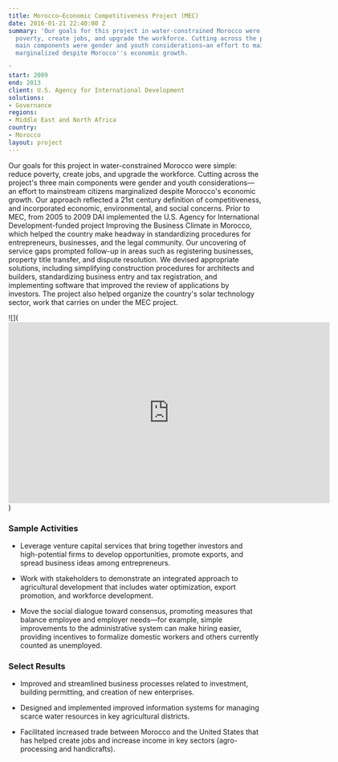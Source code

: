 ```yaml
---
title: Morocco—Economic Competitiveness Project (MEC)
date: 2016-01-21 22:40:00 Z
summary: 'Our goals for this project in water-constrained Morocco were simple: reduce
  poverty, create jobs, and upgrade the workforce. Cutting across the project''s three
  main components were gender and youth considerations—an effort to mainstream citizens
  marginalized despite Morocco''s economic growth.

'
start: 2009
end: 2013
client: U.S. Agency for International Development
solutions:
- Governance
regions:
- Middle East and North Africa
country:
- Morocco
layout: project
---
```


Our goals for this project in water-constrained Morocco were simple: reduce poverty, create jobs, and upgrade the workforce. Cutting across the project's three main components were gender and youth considerations—an effort to mainstream citizens marginalized despite Morocco's economic growth. Our approach reflected a 21st century definition of competitiveness, and incorporated economic, environmental, and social concerns. Prior to MEC, from 2005 to 2009 DAI implemented the U.S. Agency for International Development-funded project Improving the Business Climate in Morocco, which helped the country make headway in standardizing procedures for entrepreneurs, businesses, and the legal community. Our uncovering of service gaps prompted follow-up in areas such as registering businesses, property title transfer, and dispute resolution. We devised appropriate solutions, including simplifying construction procedures for architects and builders, standardizing business entry and tax registration, and implementing software that improved the review of applications by investors. The project also helped organize the country's solar technology sector, work that carries on under the MEC project.

!\[\](<iframe src="https://player.vimeo.com/video/74756005" width="640" height="360" frameborder="0" webkitallowfullscreen mozallowfullscreen allowfullscreen></iframe>)

### Sample Activities

* Leverage venture capital services that bring together investors and high-potential firms to develop opportunities, promote exports, and spread business ideas among entrepreneurs.

* Work with stakeholders to demonstrate an integrated approach to agricultural development that includes water optimization, export promotion, and workforce development.

* Move the social dialogue toward consensus, promoting measures that balance employee and employer needs—for example, simple improvements to the administrative system can make hiring easier, providing incentives to formalize domestic workers and others currently counted as unemployed.

### Select Results

* Improved and streamlined business processes related to investment, building permitting, and creation of new enterprises.

* Designed and implemented improved information systems for managing scarce water resources in key agricultural districts.

* Facilitated increased trade between Morocco and the United States that has helped create jobs and increase income in key sectors (agro-processing and handicrafts).